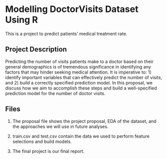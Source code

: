 # Modelling DoctorVisits Dataset Using R

This is a project to predict patients’ medical treatment rate.

## Project Description
Predicting the number of visits patients make to a doctor based on their general demographics is of tremendous significance in identifying any factors that may hinder seeking medical attention. It is imperative to: 1) identify important variables that can effectively predict the number of visits, and 2) build a correctly specified prediction model. In this proposal, we discuss how we aim to accomplish these steps and build a well-specified prediction model for the number of doctor visits.

## Files
1. The proposal file shows the project proposal, EDA of the dataset, and the approaches we will use in future analyses.

2. train.csv and test.csv contain the data we used to perform feature selections and build models.

3. The final project is our final report.


